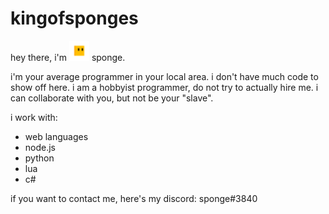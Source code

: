 # kingofsponges
hey there, i'm <img src="https://github.com/kingofsponges/kingofsponges/blob/main/sponge.png" width="32" height="32" title="me. just me. don't bother."> sponge.

i'm your average programmer in your local area. i don't have much code to show off here.
i am a hobbyist programmer, do not try to actually hire me. i can collaborate with you, but not be your "slave".

i work with:
- web languages
- node.js
- python
- lua
- c#

if you want to contact me, here's my discord: sponge#3840
